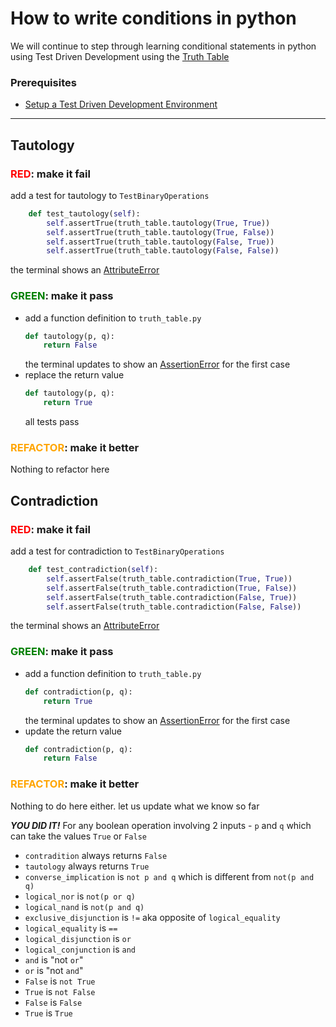 # How to write conditions in python

We will continue to step through learning conditional statements in python using Test Driven Development using the [Truth Table](https://en.wikipedia.org/wiki/Truth_table)

### Prerequisites

- [Setup a Test Driven Development Environment](./TDD_SETUP.md)

---

## Tautology

### <span style="color:red">**RED**</span>: make it fail

add a test for tautology to `TestBinaryOperations`

```python
    def test_tautology(self):
        self.assertTrue(truth_table.tautology(True, True))
        self.assertTrue(truth_table.tautology(True, False))
        self.assertTrue(truth_table.tautology(False, True))
        self.assertTrue(truth_table.tautology(False, False))
```

the terminal shows an [AttributeError](./ATTRIBUTE_ERROR.md)

### <span style="color:green">**GREEN**</span>: make it pass

- add a function definition to `truth_table.py`
    ```python
    def tautology(p, q):
        return False
    ```
    the terminal updates to show an [AssertionError](./04_ASSERTION_ERROR.md) for the first case
- replace the return value
    ```python
    def tautology(p, q):
        return True
    ```
    all tests pass

### <span style="color:orange">**REFACTOR**</span>: make it better

Nothing to refactor here

## Contradiction

### <span style="color:red">**RED**</span>: make it fail

add a test for contradiction to `TestBinaryOperations`

```python
    def test_contradiction(self):
        self.assertFalse(truth_table.contradiction(True, True))
        self.assertFalse(truth_table.contradiction(True, False))
        self.assertFalse(truth_table.contradiction(False, True))
        self.assertFalse(truth_table.contradiction(False, False))
```

the terminal shows an [AttributeError](./ATTRIBUTE_ERROR.md)

### <span style="color:green">**GREEN**</span>: make it pass

- add a function definition to `truth_table.py`
    ```python
    def contradiction(p, q):
        return True
    ```
    the terminal updates to show an [AssertionError](./04_ASSERTION_ERROR.md) for the first case
- update the return value
    ```python
    def contradiction(p, q):
        return False
    ```

### <span style="color:orange">**REFACTOR**</span>: make it better

Nothing to do here either. let us update what we know so far

***YOU DID IT!***
For any boolean operation involving 2 inputs - `p` and `q` which can take the values `True` or `False`
- `contradition` always returns `False`
- `tautology` always returns `True`
- `converse_implication` is `not p and q` which is different from `not(p and q)`
- `logical_nor` is `not(p or q)`
- `logical_nand` is `not(p and q)`
- `exclusive_disjunction` is `!=` aka opposite of `logical_equality`
- `logical_equality` is `==`
- `logical_disjunction` is `or`
- `logical_conjunction` is `and`
- `and` is "not `or`"
- `or` is "not `and`"
- `False` is `not True`
- `True` is `not False`
- `False` is `False`
- `True` is `True`
